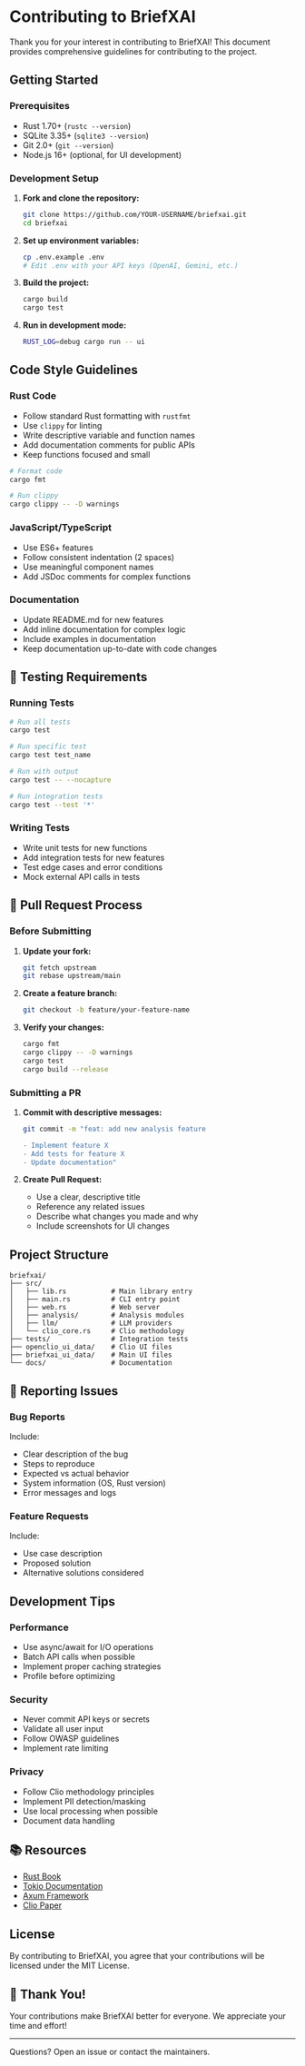 # Contributing to BriefXAI

Thank you for your interest in contributing to BriefXAI! This document provides comprehensive guidelines for contributing to the project.

## Getting Started

### Prerequisites

- Rust 1.70+ (`rustc --version`)
- SQLite 3.35+ (`sqlite3 --version`)
- Git 2.0+ (`git --version`)
- Node.js 16+ (optional, for UI development)

### Development Setup

1. **Fork and clone the repository:**
   ```bash
   git clone https://github.com/YOUR-USERNAME/briefxai.git
   cd briefxai
   ```

2. **Set up environment variables:**
   ```bash
   cp .env.example .env
   # Edit .env with your API keys (OpenAI, Gemini, etc.)
   ```

3. **Build the project:**
   ```bash
   cargo build
   cargo test
   ```

4. **Run in development mode:**
   ```bash
   RUST_LOG=debug cargo run -- ui
   ```

## Code Style Guidelines

### Rust Code

- Follow standard Rust formatting with `rustfmt`
- Use `clippy` for linting
- Write descriptive variable and function names
- Add documentation comments for public APIs
- Keep functions focused and small

```bash
# Format code
cargo fmt

# Run clippy
cargo clippy -- -D warnings
```

### JavaScript/TypeScript

- Use ES6+ features
- Follow consistent indentation (2 spaces)
- Use meaningful component names
- Add JSDoc comments for complex functions

### Documentation

- Update README.md for new features
- Add inline documentation for complex logic
- Include examples in documentation
- Keep documentation up-to-date with code changes

## 🧪 Testing Requirements

### Running Tests

```bash
# Run all tests
cargo test

# Run specific test
cargo test test_name

# Run with output
cargo test -- --nocapture

# Run integration tests
cargo test --test '*'
```

### Writing Tests

- Write unit tests for new functions
- Add integration tests for new features
- Test edge cases and error conditions
- Mock external API calls in tests

## 🔄 Pull Request Process

### Before Submitting

1. **Update your fork:**
   ```bash
   git fetch upstream
   git rebase upstream/main
   ```

2. **Create a feature branch:**
   ```bash
   git checkout -b feature/your-feature-name
   ```

3. **Verify your changes:**
   ```bash
   cargo fmt
   cargo clippy -- -D warnings
   cargo test
   cargo build --release
   ```

### Submitting a PR

1. **Commit with descriptive messages:**
   ```bash
   git commit -m "feat: add new analysis feature
   
   - Implement feature X
   - Add tests for feature X
   - Update documentation"
   ```

2. **Create Pull Request:**
   - Use a clear, descriptive title
   - Reference any related issues
   - Describe what changes you made and why
   - Include screenshots for UI changes

## Project Structure

```
briefxai/
├── src/
│   ├── lib.rs           # Main library entry
│   ├── main.rs          # CLI entry point
│   ├── web.rs           # Web server
│   ├── analysis/        # Analysis modules
│   ├── llm/             # LLM providers
│   └── clio_core.rs     # Clio methodology
├── tests/               # Integration tests
├── openclio_ui_data/    # Clio UI files
├── briefxai_ui_data/    # Main UI files
└── docs/                # Documentation
```

## 🐛 Reporting Issues

### Bug Reports

Include:
- Clear description of the bug
- Steps to reproduce
- Expected vs actual behavior
- System information (OS, Rust version)
- Error messages and logs

### Feature Requests

Include:
- Use case description
- Proposed solution
- Alternative solutions considered

## Development Tips

### Performance

- Use async/await for I/O operations
- Batch API calls when possible
- Implement proper caching strategies
- Profile before optimizing

### Security

- Never commit API keys or secrets
- Validate all user input
- Follow OWASP guidelines
- Implement rate limiting

### Privacy

- Follow Clio methodology principles
- Implement PII detection/masking
- Use local processing when possible
- Document data handling

## 📚 Resources

- [Rust Book](https://doc.rust-lang.org/book/)
- [Tokio Documentation](https://tokio.rs/tokio/tutorial)
- [Axum Framework](https://github.com/tokio-rs/axum)
- [Clio Paper](https://arxiv.org/html/2412.13678v1)

## License

By contributing to BriefXAI, you agree that your contributions will be licensed under the MIT License.

## 🙏 Thank You!

Your contributions make BriefXAI better for everyone. We appreciate your time and effort!

---

Questions? Open an issue or contact the maintainers.